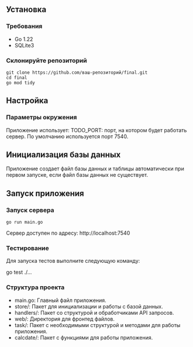 ## Установка
### Требования


- Go 1.22
- SQLite3

### Склонируйте репозиторий

```
git clone https://github.com/ваш-репозиторий/final.git
cd final
go mod tidy
```

## Настройка
### Параметры окружения

Приложение использует: TODO_PORT: порт, на котором будет работать сервер. 
По умолчанию используется порт 7540.

## Инициализация базы данных

Приложение создает файл базы данных и таблицы автоматически при первом запуске, если файл базы данных не существует. 

## Запуск приложения
### Запуск сервера

```
go run main.go
```
Сервер доступен по адресу: http://localhost:7540

### Тестирование
Для запуска тестов выполните следующую команду:

go test ./...

### Структура проекта
- main.go: Главный файл приложения.
- store/: Пакет для инициализации и работы с базой данных.
- handlers/: Пакет со структурой и обработчиками API запросов.
- web/: Директория для фронтед файлов. 
- task/: Пакет с необходимыми структурой и методами для работы приложения.
- calcdate/: Пакет с функциями для работы приложения.
